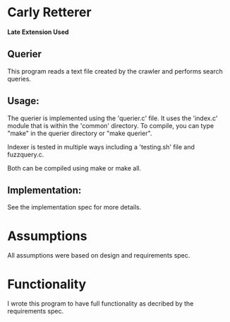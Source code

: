# Carly Retterer

**Late Extension Used**

## Querier

This program reads a text file created by the crawler and performs search queries.

## Usage:

The querier is implemented using the 'querier.c' file. It uses the 'index.c' module that is within the 'common' directory. To compile, you can type "make" in the querier directory or "make querier".

Indexer is tested in multiple ways including a 'testing.sh' file and fuzzquery.c. 

Both can be compiled using make or make all. 

## Implementation:

See the implementation spec for more details.

# Assumptions

All assumptions were based on design and requirements spec. 
# Functionality 

I wrote this program to have full functionality as decribed by the requirements spec. 
